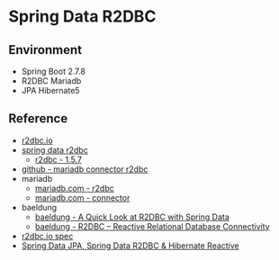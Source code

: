# Spring Data R2DBC

## Environment

- Spring Boot 2.7.8
- R2DBC Mariadb
- JPA Hibernate5

## Reference

- [r2dbc.io](https://r2dbc.io/)
- [spring data r2dbc](https://spring.io/projects/spring-data-r2dbc)
  - [r2dbc - 1.5.7](https://docs.spring.io/spring-data/r2dbc/docs/1.5.7/reference/html/)
- [github - mariadb connector r2dbc](https://github.com/mariadb-corporation/mariadb-connector-r2dbc)
- mariadb
  - [mariadb.com - r2dbc](https://mariadb.com/resources/blog/unblock-your-applications-with-r2dbc-spring-data-and-mariadb/)
  - [mariadb.com - connector](https://mariadb.com/docs/server/connect/programming-languages/java-r2dbc/)
- baeldung
  - [baeldung - A Quick Look at R2DBC with Spring Data](https://www.baeldung.com/spring-data-r2dbc)
  - [baeldung - R2DBC – Reactive Relational Database Connectivity](https://www.baeldung.com/r2dbc)
- [r2dbc.io spec](https://r2dbc.io/spec/1.0.0.RELEASE/spec/html/)
- [Spring Data JPA, Spring Data R2DBC & Hibernate Reactive](https://medium.com/geekculture/spring-data-jpa-spring-data-r2dbc-hibernate-reactive-bcc43e321566)
